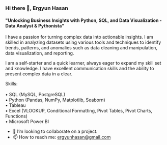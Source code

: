 ### Hi there 👋,  Ergyun Hasan
#### "Unlocking Business Insights with Python, SQL, and Data Visualization - Data Analyst & Pythonista"
I have a passion for turning complex data into actionable insights. I am skilled in analyzing datasets using various tools and techniques to identify trends, patterns, and anomalies such as data cleaning and manipulation, data visualization, and reporting. 

I am a self-starter and a quick learner, always eager to expand my skill set and knowledge. I have excellent communication skills and the ability to present complex data in a clear.

Skills:<br>  
• SQL (MySQL, PostgreSQL) <br>
• Python (Pandas, NumPy, Matplotlib, Seaborn) <br>
• Tableau <br>
• Excel (VLOOKUP, Conditional Formatting, Pivot Tables, Pivot Charts, Functions)<br>
• Microsoft Power BI

- 👯 I’m looking to collaborate on a project. 
- 📫 How to reach me: ergyunhasan@gmail.com 


 
















